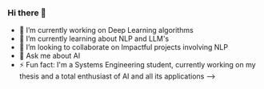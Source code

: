 ### Hi there 👋

- 🔭 I’m currently working on Deep Learning algorithms
- 🌱 I’m currently learning about NLP and LLM's
- 👯 I’m looking to collaborate on Impactful projects involving NLP
- 💬 Ask me about AI 
- ⚡ Fun fact: I'm a Systems Engineering student, currently working on my thesis and a total enthusiast of AI and all its applications
-->
